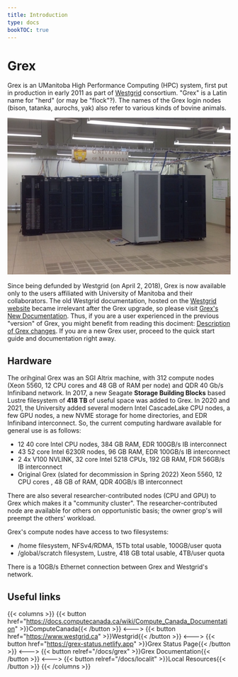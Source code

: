 ```yaml
---
title: Introduction
type: docs
bookTOC: true
---
```


# Grex

Grex is an UManitoba High Performance Computing (HPC) system, first put in production in early 2011 as part of [Westgrid](https://www.westgrid.ca/) consortium.  "Grex" is a Latin name for "herd" (or may be "flock"?). The names of the Grex login nodes (bison, tatanka, aurochs, yak) also refer to various kinds of bovine animals.

![](grex-room-2020.png)

Since being defunded by Westgrid (on April 2, 2018), Grex is now available only to the users affiliated with University of Manitoba and their collaborators. The old Westgrid documentation, hosted on the [Westgrid website](https://www.westgrid.ca) became irrelevant after the Grex upgrade, so please visit [Grex's New Documentation](/doc/docs/grex). Thus, if you are a user experienced in the previous "version" of Grex,  you might benefit from reading this dociment: [Description of Grex changes](/doc/docs/longread/). If you are a new Grex user, proceed to the quick start guide and documentation right away.

## Hardware 

The orihginal Grex was an SGI Altrix machine, with 312 compute nodes (Xeon 5560, 12 CPU cores and 48 GB of RAM per node) and QDR 40 Gb/s Infiniband network. In 2017, a new Seagate **Storage Building Blocks** based Lustre filesystem of **418 TB** of useful space was added to Grex. In 2020 and 2021, the University added several modern Intel CascadeLake CPU nodes, a few GPU nodes, a new NVME storage for home directories, and EDR Infiniband interconnect. So, the current computing hardware available for general use is as follows:

- 12 40 core Intel CPU nodes, 384 GB RAM, EDR 100GB/s IB interconnect
- 43 52 core Intel 6230R nodes, 96 GB RAM, EDR 100GB/s IB interconnect
- 2 4x V100 NVLINK, 32 core Intel 5218 CPUs, 192 GB RAM, FDR 56GB/s IB interconnect
- Original Grex (slated for decommission in Spring 2022) Xeon 5560, 12 CPU cores , 48 GB of RAM, QDR 40GB/s IB interconnect

There are also  several researcher-contributed nodes (CPU and GPU) to Grex which makes it a "community cluster". The researcher-contributed node are available for others on opportunistic basis; the owner grop's will preempt the others' workload.

Grex's compute nodes have access to two filesystems: 

- /home filesystem, NFSv4/RDMA, 15Tb total usable, 100GB/user quota
- /global/scratch filesystem, Lustre, 418 GB total usable, 4TB/user quota

There is a 10GB/s Ethernet connection between Grex and Westgrid's network.

## Useful links

{{< columns >}}
{{< button href="https://docs.computecanada.ca/wiki/Compute_Canada_Documentation" >}}ComputeCanada{{< /button >}}
<--->
{{< button href="https://www.westgrid.ca" >}}Westgrid{{< /button >}}
<--->
{{< button href="https://grex-status.netlify.app" >}}Grex Status Page{{< /button >}}
<--->
{{< button relref="/docs/grex"  >}}Grex Documentation{{< /button >}}
<--->
{{< button relref="/docs/localit"  >}}Local Resources{{< /button >}}
{{< /columns >}}

